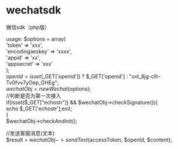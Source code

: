 # wechatsdk
微信sdk（php版）

usage:
$options = array(<br/>
	'token' => 'xxx',<br/>
	'encodingaeskey' => 'xxxx',<br/>
	'appid' => 'xx',<br/>
	'appsecret' => 'xxx'<br/>
);<br/>
$openId = isset($_GET['openid']) ? $_GET['openid'] : "oxt_8jg-cIh-Tv0fvv7yOep_GHEg";<br/>
$wechatObj = new Wechat($options);<br/>
//判断是否为第一次接入<br/>
if(isset($_GET["echostr"]) && $wechatObj->checkSignature()){<br/>
    echo $_GET['echostr'];exit;<br/>
}<br/>
$wechatObj->checkAndInit();<br/>

//发送客服消息(文本)<br/>
$result = $wechatObj->sendText($accessToken, $openId, $content);<br/>
